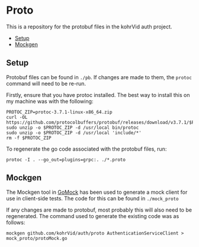 # Proto

This is a repository for the protobuf files in the kohrVid auth project.

<!-- vim-markdown-toc GFM -->

* [Setup](#setup)
* [Mockgen](#mockgen)

<!-- vim-markdown-toc -->

## Setup

Protobuf files can be found in `./pb`. If changes are made to them, the `protoc`
command will need to be re-run.

Firstly, ensure that you have protoc installed. The best way to install this on
my machine was with the following:

    PROTOC_ZIP=protoc-3.7.1-linux-x86_64.zip
    curl -OL https://github.com/protocolbuffers/protobuf/releases/download/v3.7.1/$PROTOC_ZIP
    sudo unzip -o $PROTOC_ZIP -d /usr/local bin/protoc
    sudo unzip -o $PROTOC_ZIP -d /usr/local 'include/*'
    rm -f $PROTOC_ZIP

To regenerate the go code associated with the protobuf files, run:

    protoc -I . --go_out=plugins=grpc:. ./*.proto

## Mockgen

The Mockgen tool in [GoMock](https://github.com/golang/mock#running-mockgen) has
been used to generate a mock client for use in client-side tests. The code for
this can be found in `./mock_proto`

If any changes are made to protobuf, most probably this will also need to be
regenerated. The command used to generate the existing code was as follows:

    mockgen github.com/kohrVid/auth/proto AuthenticationServiceClient > mock_proto/protoMock.go
